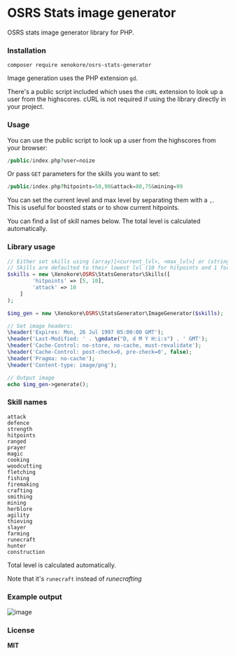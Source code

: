 OSRS Stats image generator
==========================

OSRS stats image generator library for PHP.

### Installation

```
composer require xenokore/osrs-stats-generator
```

Image generation uses the PHP extension `gd`.

There's a public script included which uses the `cURL` extension to look up a user from the highscores.
cURL is not required if using the library directly in your project.

### Usage

You can use the public script to look up a user from the highscores from your browser:

```php
/public/index.php?user=noize
```

Or pass `GET` parameters for the skills you want to set:

```php
/public/index.php?hitpoints=50,90&attack=80,75&mining=99
```

You can set the current level and max level by separating them with a `,`. This is useful for boosted stats or to show current hitpoints.

You can find a list of skill names below. The total level is calculated automatically. 

### Library usage

```php
// Either set skills using (array)[<current_lvl>, <max_lvl>] or (string)<level>.
// Skills are defaulted to their lowest lvl (10 for hitpoints and 1 for others) and are not required to be set.
$skills = new \Xenokore\OSRS\StatsGenerator\Skills([
        'hitpoints' => [5, 10],
        'attack' => 10
    ]
);

$img_gen = new \Xenokore\OSRS\StatsGenerator\ImageGenerator($skills);

// Set image headers:
\header('Expires: Mon, 26 Jul 1997 05:00:00 GMT');
\header('Last-Modified: ' . \gmdate("D, d M Y H:i:s") . ' GMT');
\header('Cache-Control: no-store, no-cache, must-revalidate');
\header('Cache-Control: post-check=0, pre-check=0', false);
\header('Pragma: no-cache');
\header('Content-type: image/png');

// Output image
echo $img_gen->generate();
```

### Skill names

```
attack
defence
strength
hitpoints
ranged
prayer
magic
cooking
woodcutting
fletching
fishing
firemaking
crafting
smithing
mining
herblore
agility
thieving
slayer
farming
runecraft
hunter
construction
```

Total level is calculated automatically. 

Note that it's `runecraft` instead of *runecrafting*

### Example output

![image](https://user-images.githubusercontent.com/6956790/169636088-497a0630-f68f-4a14-b1a4-3e658b5ccfa3.png)

### License

**MIT**
